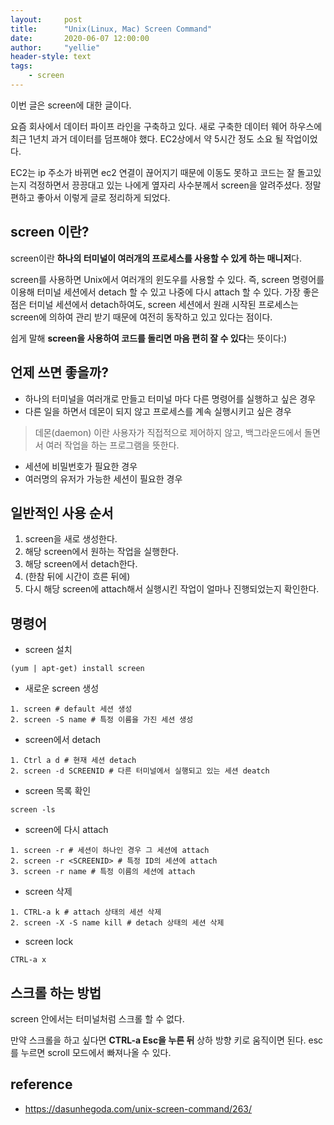 ```yaml
---
layout:     post
title:      "Unix(Linux, Mac) Screen Command"
date:       2020-06-07 12:00:00
author:     "yellie"
header-style: text
tags:
    - screen
---
```


이번 글은 screen에 대한 글이다.

요즘 회사에서 데이터 파이프 라인을 구축하고 있다. 새로 구축한 데이터 웨어 하우스에 최근 1년치 과거 데이터를 덤프해야 했다. EC2상에서 약 5시간 정도 소요 될 작업이었다.

EC2는 ip 주소가 바뀌면 ec2 연결이 끊어지기 때문에 이동도 못하고 코드는 잘 돌고있는지 걱정하면서 끙끙대고 있는 나에게 옆자리 사수분께서 screen을 알려주셨다. 정말 편하고 좋아서 이렇게 글로 정리하게 되었다.

## screen 이란?
screen이란 **하나의 터미널이 여러개의 프로세스를 사용할 수 있게 하는 매니저**다.

screen를 사용하면 Unix에서 여러개의 윈도우를 사용할 수 있다. 즉, screen 명령어를 이용해 터미널 세션에서 detach 할 수 있고 나중에 다시 attach 할 수 있다. 
가장 좋은 점은 터미널 세션에서 detach하여도, screen 세션에서 원래 시작된 프로세스는 screen에 의하여 관리 받기 때문에 여전히 동작하고 있고 있다는 점이다.

쉽게 말해 **screen을 사용하여 코드를 돌리면 마음 편히 잘 수 있다**는 뜻이다:)

## 언제 쓰면 좋을까?
- 하나의 터미널을 여러개로 만들고 터미널 마다 다른 명령어를 실행하고 싶은 경우
- 다른 일을 하면서 데몬이 되지 않고 프로세스를 계속 실행시키고 싶은 경우
> 데몬(daemon) 이란 사용자가 직접적으로 제어하지 않고, 백그라운드에서 돌면서 여러 작업을 하는 프로그램을 뜻한다.
- 세션에 비밀번호가 필요한 경우
- 여러명의 유저가 가능한 세션이 필요한 경우

## 일반적인 사용 순서
1. screen을 새로 생성한다.
2. 해당 screen에서 원하는 작업을 실행한다.
3. 해당 screen에서 detach한다.
4. (한참 뒤에 시간이 흐른 뒤에)
5. 다시 해당 screen에 attach해서 실행시킨 작업이 얼마나 진행되었는지 확인한다.

## 명령어
- screen 설치
```
(yum | apt-get) install screen
```

- 새로운 screen 생성
```
1. screen # default 세션 생성
2. screen -S name # 특정 이름을 가진 세션 생성
```

- screen에서 detach
```
1. Ctrl a d # 현재 세션 detach
2. screen -d SCREENID # 다른 터미널에서 실행되고 있는 세션 deatch
```

- screen 목록 확인
```
screen -ls
```

- screen에 다시 attach
```
1. screen -r # 세션이 하나인 경우 그 세션에 attach
2. screen -r <SCREENID> # 특정 ID의 세션에 attach
3. screen -r name # 특정 이름의 세션에 attach
```

- screen 삭제
```
1. CTRL-a k # attach 상태의 세션 삭제
2. screen -X -S name kill # detach 상태의 세션 삭제
```

- screen lock
```
CTRL-a x
```

## 스크롤 하는 방법
screen 안에서는 터미널처럼 스크롤 할 수 없다.

만약 스크롤을 하고 싶다면 **CTRL-a Esc을 누른 뒤** 상하 방향 키로 움직이면 된다. esc를 누르면 scroll 모드에서 빠져나올 수 있다.

## reference
- <https://dasunhegoda.com/unix-screen-command/263/>
